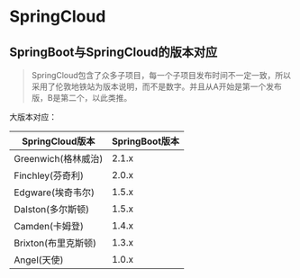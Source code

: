 

# SpringCloud

## SpringBoot与SpringCloud的版本对应

> SpringCloud包含了众多子项目，每一个子项目发布时间不一定一致，所以采用了伦敦地铁站为版本说明，而不是数字。并且从A开始是第一个发布版，B是第二个，以此类推。

大版本对应：

| SpringCloud版本     | SpringBoot版本 |
| ------------------- | -------------- |
| Greenwich(格林威治) | 2.1.x          |
| Finchley(芬奇利)    | 2.0.x          |
| Edgware(埃奇韦尔)   | 1.5.x          |
| Dalston(多尔斯顿)   | 1.5.x          |
| Camden(卡姆登)      | 1.4.x          |
| Brixton(布里克斯顿) | 1.3.x          |
| Angel(天使)         | 1.0.x          |